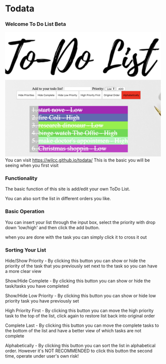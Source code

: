 # Todata

### Welcome To Do List Beta

![](img/todo.png)
You can visit https://wilcc.github.io/todata/
This is the basic you will be seeing when you first visit

### Functionality

The basic function of this site is add/edit your own ToDo List.

You can also sort the list in different orders you like.

### Basic Operation

You can insert your list through the input box, select the priority with drop down 'low/high' and then click the add button.

when you are done with the task you can simply click it to cross it out

### Sorting Your List

Hide/Show Priority - By clicking this button you can show or hide the priority of the task that you previously set next to the task so you can have a more clear view

Show/Hide Complete - By clicking this button you can show or hide the task/tasks you have completed

Show/Hide Low Priority - By clicking this button you can show or hide low priority task you have previously set

High Priority First - By clicking this button you can move the high priority task to the top of the list, click again to restore list back into original order

Complete Last - By clicking this button you can move the complete tasks to the bottom of the list and have a better view of which tasks are not complete

Alphabetically - By clicking this button you can sort the list in alphabetical order. However it's NOT RECOMMENDED to click this button the second time, operate under user's own risk!




